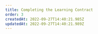 ```yaml
---
title: Completing the Learning Contract
order: 3
createdAt: 2022-09-27T14:40:21.985Z
updatedAt: 2022-09-27T14:40:21.989Z
---
```

